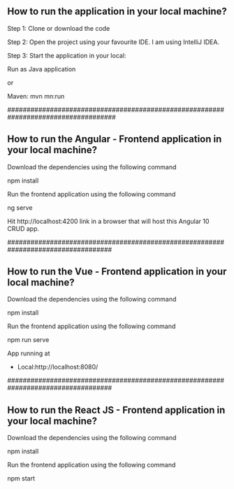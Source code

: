 <h2>How to run the application in your local machine?</h2>

Step 1: Clone or download the code

Step 2: Open the project using your favourite IDE. I am using IntelliJ IDEA.

Step 3: Start the application in your local:

Run as Java application

or

Maven: mvn mn:run

####################################################################################

<h2>How to run the Angular - Frontend application in your local machine?</h2>

Download the dependencies using the following command

npm install

Run the frontend application using the following command

ng serve

Hit http://localhost:4200 link in a browser that will host this Angular 10 CRUD app.

###################################################################################

<h2>How to run the Vue - Frontend application in your local machine?</h2>

Download the dependencies using the following command

npm install

Run the frontend application using the following command

npm run serve

 App running at
  - Local:http://localhost:8080/ 

###################################################################################

<h2>How to run the React JS - Frontend application in your local machine?</h2>

Download the dependencies using the following command

npm install 

Run the frontend application using the following command

npm start

